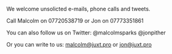 We welcome unsolicted e-mails, phone calls and tweets.

<span class="lsf-icon" title="phone"/>Call Malcolm on 07720538719 or Jon on 07773351861

<span class="lsf-icon" title="twitter"/>You can also follow us on Twitter: @malcolmsparks @jonpither

<span class="lsf-icon" title="mail"/>Or you can write to us: [malcolm@juxt.pro](mailto:malcolm@juxt.pro) or [jon@juxt.pro](mailto:jon@juxt.pro)
